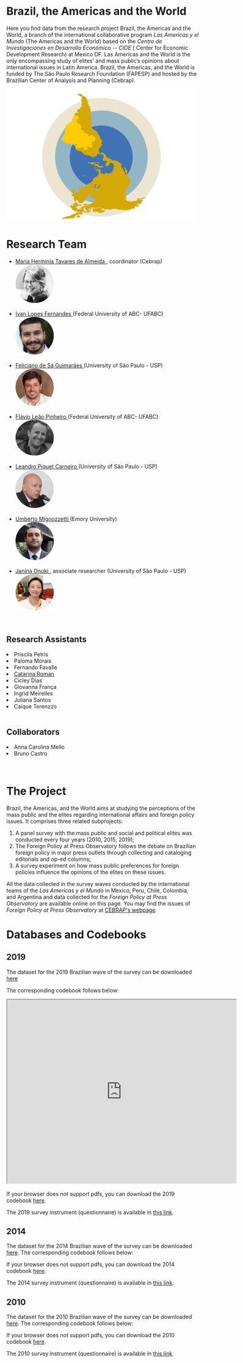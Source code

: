 # Brazil, the Americas and the World

Here you find data from the research project Brazil, the Americas and the World, a branch of the international collaborative program _Las Americas y el Mundo_ (The Americas and the World) based on the _Centro de Investigaciones en Desarrollo Económico -- CIDE_ ( Center for Economic Development Research) at Mexico DF. 
Las Americas and the World is the only encompassing study of elites’ and mass public’s opinions about international issues in Latin America.
Brazil, the Americas, and the World is funded by The São Paulo Research Foundation (FAPESP) and hosted by the Brazilian Center of Analysis and Planning (Cebrap).

<img src="lasamericas.PNG" alt="Las Americas" width="600">



# Research Team

<ul>

<li> <a href="http://lattes.cnpq.br/4797882536342819" target="_blank" rel="external"> Maria Hermínia Tavares de Almeida </a>, coordinator (Cebrap) 
<br />
<img src="MH.png" alt="Maria Hermínia Tavares de Almeida" width="100"></li>
<br />
<li> <a href="https://sites.google.com/site/ivanfilipefernandes/" target="_blank" rel="external"> Ivan Lopes Fernandes </a> (Federal University of ABC- UFABC)
<br />
<img src="ivan.png" alt="Ivan Lopes Fernandes" width="100"></li>
<br />
<li> <a href="http://lattes.cnpq.br/7107955008495284" target="_blank" rel="external"> Feliciano de Sá Guimarães </a> (University of São Paulo - USP)
<br />
<img src="feliciano.png" alt="Feliciano de Sá Guimarães" width="100"></li>
<br />
<li> <a href="http://lattes.cnpq.br/1920255833804512" target="_blank" rel="external"> Flávio Leão Pinheiro </a> (Federal University of ABC- UFABC)
<br />
<img src="flavio.png" alt="Flávio Leão Pinheiro" width="100"></li>
<br />
<li> <a href="http://lattes.cnpq.br/6121326952317794" target="_blank" rel="external"> Leandro Piquet Carneiro </a> (University of São Paulo - USP)
<br />
<img src="piquet.png" alt="Leandro Piquet Carneiro" width="100"></li>
<br />
<li> <a href="https://umbertomig.com/" target="_blank" rel="external"> Umberto Mignozzetti </a> (Emory University)
<br />
<img src="umberto.png" alt="Umberto Mignozzetti" width="100"></li>
<br />
<li> <a href="http://lattes.cnpq.br/3708102324198107" target="_blank" rel="external"> Janina Onuki </a>, associate researcher (University of São Paulo - USP)
<br />
<img src="janina.png" alt="Janina Onuki" width="100"></li>

</ul>
<br />

## Research Assistants

<li> Priscila Petris </li>
<li> Paloma Morais </li>
<li> Fernando Favalle </li>
<li> <a href="https://catarinaroman.github.io/" target="_blank" rel="external"> Catarina Roman </a> </li>
<li> Cicley Dias </li>
<li> Giovanna França </li>
<li> Ingrid Meirelles </li>
<li> Juliana Santos </li>
<li> Caique Terenzzo </li>
<br />

## Collaborators

<li> Anna Carolina Mello </li>
<li> Bruno Castro </li>
<br />
<br />

# The Project 

 Brazil, the Americas, and the World aims at studying the perceptions of the mass public and the elites regarding international affairs and foreign policy issues. It comprises three related subprojects:

1. A panel survey with the mass public and social and political elites was conducted every four years (2010, 2015, 2019);
2. The Foreign Policy at Press Observatory follows the debate on Brazilian foreign policy in major press outlets through collecting and cataloging editorials and op-ed columns;
3. A survey experiment on how mass public preferences for foreign policies influence the opinions of the elites on these issues.

All the data collected in the survey waves conducted by the international teams of the _Las Americas y el Mundo_ in Mexico, Peru, Chile, Colombia, and Argentina and data collected for the _Foreign Policy at Press Observatory_ are available online on this page. You may find the issues of _Foreign Policy at Press Observatory_ at [CEBRAP's webpage](http://cebrap.org.br/projetos/observatorio/).


# Databases and Codebooks

## 2019

The dataset for the 2019 Brazilian wave of the survey can be downloaded [here](https://github.com/catarinaroman/las-americas/blob/main/2019-files/2019-database.csv)

The corresponding codebook follows below:
<iframe src="https://drive.google.com/file/d/1hLDwlvfEoPG6_gxILRgOZKBv7rng_azw/preview" width="600" height="480"></iframe>

If your browser does not support pdfs, you can download the 2019 codebook [here](https://drive.google.com/file/d/1hLDwlvfEoPG6_gxILRgOZKBv7rng_azw/view?usp=sharing).

The 2019 survey instrument (questionnaire) is available in [this link](https://github.com/catarinaroman/las-americas/blob/main/surveys/brazil-2019-survey.pdf).

## 2014

The dataset for the 2014 Brazilian wave of the survey can be downloaded [here](https://github.com/catarinaroman/las-americas/blob/main/2014-files/2014-database.csv).
The corresponding codebook follows below:


If your browser does not support pdfs, you can download the 2014 codebook [here]().

The 2014 survey instrument (questionnaire) is available in [this link](https://github.com/catarinaroman/las-americas/blob/main/surveys/brazil-2014-survey.pdf).


## 2010

The dataset for the 2010 Brazilian wave of the survey can be downloaded [here]().
The corresponding codebook follows below:

If your browser does not support pdfs, you can download the 2010 codebook [here]().



The 2010 survey instrument (questionnaire) is available in [this link](https://github.com/catarinaroman/las-americas/blob/main/surveys/brazil-2010-survey.pdf).
